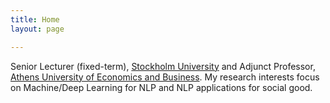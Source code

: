 ```yaml
---
title: Home
layout: page

---
```


Senior Lecturer (fixed-term), [Stockholm University](https://dsv.su.se/en/) and Adjunct Professor, [Athens University of Economics and Business](https://aueb.gr/en). My research interests focus on Machine/Deep Learning for NLP and NLP applications for social good.

<!--- {% twitter https://twitter.com/itpavlopoulos maxwidth=500 limit=5 %} --->
